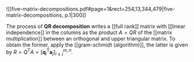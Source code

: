 
![[five-matrix-decompositions.pdf#page=1&rect=254,13,344,479|five-matrix-decompositions, p.1|300]]

The process of **QR decomposition** writes a [[full rank]] matrix with [[linear independence]] in the columns as the product $A = QR$ of the [[matrix multiplication]] between an orthogonal and upper triangular matrix. To obtain the former, apply the [[gram-schmidt (algorithm)]], the latter is given by $R = Q^{\mathsf{T}}A = [\mathbf{q}_{i}^\mathsf{T} \mathbf{a}_{j}]_{i \geq j}^{m, n}$.